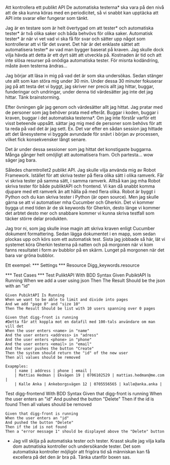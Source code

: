 Att kontrollera ett publikt API
De automatiska testerna* ska vara på den nivå att de ska kunna köras med en periodicitet, så vi snabbt kan upptäcka att API inte svarar eller fungerar som tänkt.

Jag är en testare som är helt övertygad om att tester* och automatiska tester* är två olika saker och båda behvövs för olika saker.
Automatisk tester* är när vi vet vad vi ska få för svar och sätter upp något som kontrollerar att vi får det svaret. 
Det här är det enklaste sättet att automatisera tester* av vad man bygger baserat på kraven. 
Jag skulle dock vilja hävda att detta är ett dyrt sätt att utveckla på. Kostnaden är tid och att inte slösa resurser på onödiga automatiska tester.
För misnta kodändring, måste även testerna ändras...

Jag börjar att läsa in mig på vad det är som ska undersökas.
Sedan stänger ute allt som kan störa mig under 30 min.
Under dessa 30 minuter fokuserar jag på att testa det vi byggt, jag skriver ner precis allt jag hittar, buggar, funderingar och undringar, under denna tid värdesätter jag inte det jag hittar. Tänk brainstorming.

Efter övningen går jag genom och värdesätter allt jag hittat. Jag pratar med de personer som jag behöver prata med efteråt. Buggar i koden, buggar i kraven, buggar i det automatiska testerna*.
Om jag inte förstår varför ett visst beteende uppsått. sättar jag mig med de personer som behövs för att ta reda på vad det är jag sett.
Ex. Det var efter en sådan session jag hittade att det lånesysteme vi byggde avrundade för snävt i början av processen, vilket fick konsekvensker långt senare. 

Det är under dessa sessioner som jag hittat det konstigaste buggarna. Många gånger helt omöjligt att automatisera fram. Och partesta... wow säger jag bara.

Således charmtrollet2 publikt API.
Jag skulle vilja använda mig av Robot Framework.
Istället för att skriva tester på flera olika sätt i olika ramverk.
Får vi skriva tester på samma sätt, i samma ramverk.
Alltså kan jag mha Robot skriva tester för både publiktAPI och frontend.
Vi kan då snabbt komma djupare med ett ramverk än att hålla på med flera olika.
Robot är byggt i Python och du kan skriva tester i Python (är open source).
Men jag skulle gärna se att vi automatiser mha Cucumber och Gherkin.
Det vi kommer bygga ut med tiden är de sk keywords för Gherkin, desto länge vi kommer det arbtet desto mer och snabbare kommer vi kunna skriva testfall som täcker större delar produkten.

Jag tror ni, som jag skulle inse magin att skriva kraven enligt Cucumber dokument formattering. Sedan lägga dokumentet i en mapp, som sedan plockas upp och körs som ett automatisk test. Sista jag jobbade så här, lät vi systemet köra Gherkin testerna på natten och på morgonen när vi kom fanns resultatet i form av bubblor på en skärm. Lunget på morgonen när det bara var gröna bubblor.

Ett exempel:
*** Settings ***
Resource        Digg_keywords.resource

*** Test Cases ***
Test PuliktAPI With BDD Syntax
    Given PubiktAPI Is Running
    When we add a user using json
    Then The Result Should be the json with an "id"

    Given PubiktAPI Is Running
    When we want to be able to limit and divide into pages
    And we add "page 0" and "size 10"
    Then The Result Should be list with 10 users spanning over 0 pages

    Given that digg-front is running
    #Detta får att koppla mot en datafil med 100-tals användare om man vill det
    When the user enters <name> in "name"
    And the user enters <address> in "adress"
    And the user enters <phone> in "phone"
    And the user enters <email> in "email"
    And the user pushes the button "Create"
    Then the system should return the "id" of the new user
    Then all values should be removed  

    Exapmples:
    	| name | address | phone | email |
    	| Mattias Hedman | Ekvägen 19 | 0706102529 | mattias.hedman@me.com |
    	| Kalle Anka | Ankeborgsvägen 12 | 0705556565 | kalle@anka.anka |

Test digg-frontend With BDD Syntax
    Given that digg-front is running
    When the user enters an "id"
    And pushed the button "Delete"
    Then if the id is found
    Then all values should be removed

    Given that digg-front is running
    When the user enters an "id"
    And pushed the button "Delete"
    Then if the id is not found
    Then a "error message 1" should be displayed above the "Delete" button


* Jag vill skilja på automatiska tester och tester.
Krasst skulle jag vilja kalla dom autmatiska kontroller och undersökande tester.
Det som automatiska kontroller möjligör att frigöra tid så människan kan få excellera på det den är bra på. Tänka utanför boxen sas.